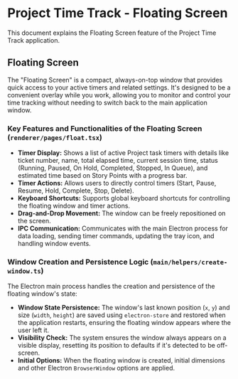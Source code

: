 # Project Time Track - Floating Screen

This document explains the Floating Screen feature of the Project Time Track application.

## Floating Screen

The "Floating Screen" is a compact, always-on-top window that provides quick access to your active timers and related settings. It's designed to be a convenient overlay while you work, allowing you to monitor and control your time tracking without needing to switch back to the main application window.

### Key Features and Functionalities of the Floating Screen (`renderer/pages/float.tsx`)

*   **Timer Display:** Shows a list of active Project task timers with details like ticket number, name, total elapsed time, current session time, status (Running, Paused, On Hold, Completed, Stopped, In Queue), and estimated time based on Story Points with a progress bar.
*   **Timer Actions:** Allows users to directly control timers (Start, Pause, Resume, Hold, Complete, Stop, Delete).
*   **Keyboard Shortcuts:** Supports global keyboard shortcuts for controlling the floating window and timer actions.
*   **Drag-and-Drop Movement:** The window can be freely repositioned on the screen.
*   **IPC Communication:** Communicates with the main Electron process for data loading, sending timer commands, updating the tray icon, and handling window events.



### Window Creation and Persistence Logic (`main/helpers/create-window.ts`)

The Electron main process handles the creation and persistence of the floating window's state:

*   **Window State Persistence:** The window's last known position (`x`, `y`) and size (`width`, `height`) are saved using `electron-store` and restored when the application restarts, ensuring the floating window appears where the user left it.
*   **Visibility Check:** The system ensures the window always appears on a visible display, resetting its position to defaults if it's detected to be off-screen.
*   **Initial Options:** When the floating window is created, initial dimensions and other Electron `BrowserWindow` options are applied.
